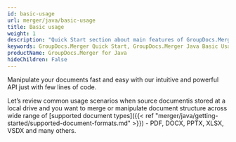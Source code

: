 ```yaml
---
id: basic-usage
url: merger/java/basic-usage
title: Basic usage
weight: 1
description: "Quick Start section about main features of GroupDocs.Merger for Java API, describes how to merge PDF, Word, Excel, PowerPoint documents with just couple lines of code."
keywords: GroupDocs.Merger Quick Start, GroupDocs.Merger Java Basic Usage, GroupDocs.Merger Quick Start Java, GroupDocs.Merger Get Started
productName: GroupDocs.Merger for Java
hideChildren: False
---
```

Manipulate your documents fast and easy with our intuitive and powerful API just with few lines of code.

Let’s review common usage scenarios when source documentis stored at a local drive and you want to merge or manipulate document structure across wide range of [supported document types]({{< ref "merger/java/getting-started/supported-document-formats.md" >}}) - PDF, DOCX, PPTX, XLSX, VSDX and many others.
